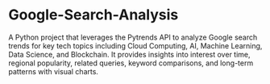 # Google-Search-Analysis
A Python project that leverages the Pytrends API to analyze Google search trends for key tech topics including Cloud Computing, AI, Machine Learning, Data Science, and Blockchain. It provides insights into interest over time, regional popularity, related queries, keyword comparisons, and long-term patterns with visual charts.
